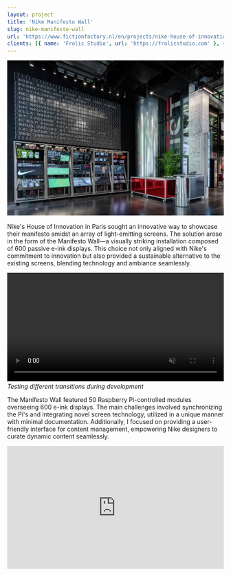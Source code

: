 ```yaml
---
layout: project
title: 'Nike Manifesto Wall'
slug: nike-manifesto-wall
url: 'https://www.fictionfactory.nl/en/projects/nike-house-of-innovation-paris/'
clients: [{ name: 'Frolic Studio', url: 'https://frolicstudio.com' }, { name: 'Nike', url: 'https://nike.com' }]
---
```


![Nike Manifesto Wall](./nike.jpg)

Nike's House of Innovation in Paris sought an innovative way to showcase their manifesto amidst an array of light-emitting screens. The solution arose in the form of the Manifesto Wall—a visually striking installation composed of 600 passive e-ink displays. This choice not only aligned with Nike's commitment to innovation but also provided a sustainable alternative to the existing screens, blending technology and ambiance seamlessly.

<video src="./nike.mp4" width="100%" autoplay muted> </video>
*Testing different transitions during development*

The Manifesto Wall featured 50 Raspberry Pi-controlled modules overseeing 600 e-ink displays. The main challenges involved synchronizing the Pi's and integrating novel screen technology, utilized in a unique manner with minimal documentation. Additionally, I focused on providing a user-friendly interface for content management, empowering Nike designers to curate dynamic content seamlessly.

<iframe width="100%" height="285" src="https://www.youtube.com/embed/ukY87woyPNE" frameborder="0" allow="accelerometer; autoplay; clipboard-write; encrypted-media; gyroscope; picture-in-picture; web-share" allowfullscreen></iframe>
